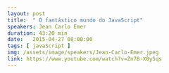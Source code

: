 ```yaml
---
layout: post
title:  " O fantástico mundo do JavaScript"
speakers: Jean Carlo Emer
duration: 43:20 min
date:   2015-04-27 08:00:00
tags: [ javaScript ]
img: /assets/image/speakers/Jean-Carlo-Emer.jpeg
link: https://www.youtube.com/watch?v=Zn7B-X0y5qs
---
```

